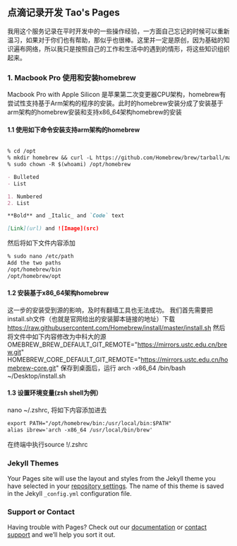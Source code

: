 ## 点滴记录开发 Tao's Pages

我用这个服务记录在平时开发中的一些操作经验，一方面自己忘记的时候可以重新温习，如果对于你们也有帮助，那似乎也很棒。这里并一定是原创，因为基础的知识遍布网络，所以我只是按照自己的工作和生活中的遇到的情形，将这些知识组织起来。

### 1. Macbook Pro 使用和安装homebrew

Macbook Pro with Apple Silicon 是苹果第二次变更器CPU架构，homebrew有尝试性支持基于Arm架构的程序的安装。此时的homebrew安装分成了安装基于arm架构的homebrew安装和支持x86_64架构homebrew的安装

#### 1.1 使用如下命令安装支持arm架构的homebrew
```markdown

% cd /opt
% mkdir homebrew && curl -L https://github.com/Homebrew/brew/tarball/master | tar xz --strip 1 -C homebrew
% sudo chown -R $(whoami) /opt/homebrew

- Bulleted
- List

1. Numbered
2. List

**Bold** and _Italic_ and `Code` text

[Link](url) and ![Image](src)
```
然后将如下文件内容添加
```markdown
% sudo nano /etc/path
Add the two paths
/opt/homebrew/bin
/opt/homebrew/opt
```
#### 1.2 安装基于x86_64架构homebrew

这一步的安装受到源的影响，及时有翻墙工具也无法成功。
我们首先需要把install.sh文件（也就是官网给出的安装脚本链接的地址）下载
https://raw.githubusercontent.com/Homebrew/install/master/install.sh
然后将文件中如下内容修改为中科大的源
OMEBREW_BREW_DEFAULT_GIT_REMOTE="https://mirrors.ustc.edu.cn/brew.git"
HOMEBREW_CORE_DEFAULT_GIT_REMOTE="https://mirrors.ustc.edu.cn/homebrew-core.git"
保存到桌面后，运行
arch -x86_64 /bin/bash ~/Desktop/install.sh

#### 1.3 设置环境变量(zsh shell为例）
nano ~/.zshrc, 将如下内容添加进去
```markdown
export PATH="/opt/homebrew/bin:/usr/local/bin:$PATH"
alias ibrew='arch -x86_64 /usr/local/bin/brew'
```
在终端中执行source !/.zshrc

### Jekyll Themes

Your Pages site will use the layout and styles from the Jekyll theme you have selected in your [repository settings](https://github.com/clarkyeah/clarkyeah.github.io/settings/pages). The name of this theme is saved in the Jekyll `_config.yml` configuration file.

### Support or Contact

Having trouble with Pages? Check out our [documentation](https://docs.github.com/categories/github-pages-basics/) or [contact support](https://support.github.com/contact) and we’ll help you sort it out.
